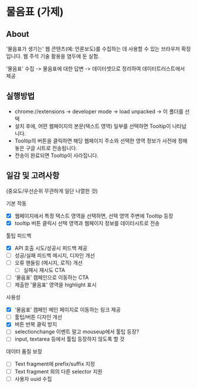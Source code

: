 # 물음표 (가제)

## About 

'물음표가 생기는' 웹 콘텐츠(예: 언론보도)를 수집하는 데 사용할 수 있는 브라우저 확장입니다. 웹 주석 기술 활용을 염두에 둔 실험.

'물음표' 수집 -> 물음표에 대한 답변 -> 데이터셋으로 정리하여 데이터트러스트에서 제공

## 실행방법

- chrome://extensions -> developer mode -> load unpacked -> 이 폴더를 선택
- 설치 후에, 어떤 웹페이지의 본문(텍스트 영역) 일부를 선택하면 Tooltip이 나타납니다.
- Tooltip의 버튼을 클릭하면 해당 웹페이지 주소와 선택한 영역 정보가 사전에 정해놓은 구글 시트로 전송됩니다.
- 전송이 완료되면 Tooltip이 사라집니다.

## 일감 및 고려사항

(중요도/우선순위 무관하게 일단 나열한 것)

기본 작동
- [x] 웹페이지에서 특정 텍스트 영역을 선택하면, 선택 영역 주변에 Tooltip 등장
- [x] tooltip 버튼 클릭시 선택 영역과 웹페이지 정보를 데이터시트로 전송

툴팁 피드백
- [x] API 호출 시도/성공시 피드백 제공
- [ ] 성공/실패 피드백 메시지, 디자인 개선
- [ ] 오류 핸들링 (메시지, 로직) 개선
  - [ ] 실패시 재시도 CTA
- [ ] ‘물음표’ 캠페인으로 이동하는 CTA
- [ ] 제출한 '물음표' 영역을 highlight 표시

사용성
- [x] ‘물음표’ 캠페인 메인 페이지로 이동하는 링크 제공
- [ ] 툴팁/버튼 디자인 개선
- [x] 버튼 반복 클릭 방지
- [ ] selectionchange 이벤트 말고 mouseup에서 툴팁 등장?
- [ ] input, textarea 등에서 툴팁 등장하지 않도록 할 것

데이터 품질 보장
- [ ] Text fragment에 prefix/suffix 지정
- [ ] Text fragment 외의 다른 selector 지원
- [ ] 사용자 uuid 수집
